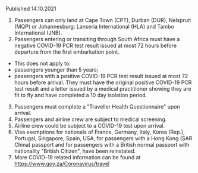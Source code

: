 Published 14.10.2021
1. Passengers can only land at Cape Town (CPT), Durban (DUR), Nelspruit (MQP) or Johannesburg: Lanseria International (HLA) and Tambo International (JNB).
2. Passengers entering or transiting through South Africa must have a negative COVID-19 PCR test result issued at most 72 hours before departure from the first embarkation point.
- This does not apply to:
- passengers younger than 5 years;
- passengers with a positive COVID-19 PCR test result issued at most 72 hours before arrival. They must have the original positive COVID-19 PCR test result and a letter issued by a medical practitioner showing they are fit to fly and have completed a 10 day isolation period.
3. Passengers must complete a "Traveller Health Questionnaire" upon arrival.
4. Passengers and airline crew are subject to medical screening.
5. Airline crew could be subject to a COVID-19 test upon arrival.
6. Visa exemptions for nationals of France, Germany, Italy, Korea (Rep.), Portugal, Singapore, Spain, USA, for passengers with a Hong Kong (SAR China) passport and for passengers with a British normal passport with nationality "British Citizen", have been reinstated.
7. More COVID-19 related information can be found at <a href="https://www.gov.za/Coronavirus/travel">https://www.gov.za/Coronavirus/travel</a>